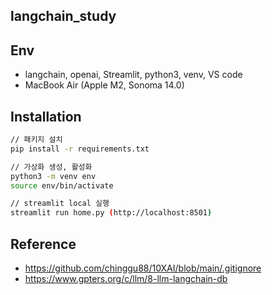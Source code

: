 ## langchain_study

## Env

- langchain, openai, Streamlit, python3, venv, VS code
- MacBook Air (Apple M2, Sonoma 14.0)

## Installation

```bash
// 패키지 설치
pip install -r requirements.txt

// 가상화 생성, 활성화
python3 -m venv env
source env/bin/activate

// streamlit local 실행
streamlit run home.py (http://localhost:8501)
```

## Reference

- https://github.com/chinggu88/10XAI/blob/main/.gitignore
- https://www.gpters.org/c/llm/8-llm-langchain-db
